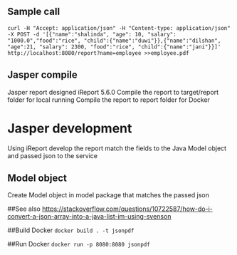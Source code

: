 ## Sample call
`curl -H "Accept: application/json" -H "Content-type: application/json" -X POST -d '[{"name":"shalinda", "age": 10, "salary": "1000.0","food":"rice", "child":{"name":"duwi"}},{"name":"dilshan", "age":21, "salary": 2300, "food":"rice", "child":{"name":"jani"}}]' http://localhost:8080/report?name=employee >>employee.pdf`

## Jasper compile
Jasper report designed iReport 5.6.0
Compile the report to target/report folder for local running
Compile the report to report folder for Docker

# Jasper development
Using iReport develop the report
match the fields to the Java Model object and passed json to the service 

## Model object
Create Model object in model package that matches the passed json

##See also
https://stackoverflow.com/questions/10722587/how-do-i-convert-a-json-array-into-a-java-list-im-using-svenson

##Build Docker
`docker build . -t jsonpdf`

##Run Docker
`docker run -p 8080:8080 jsonpdf`
